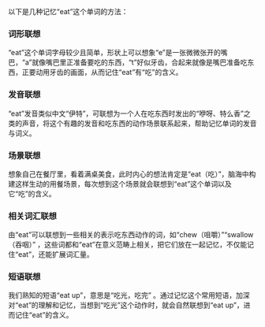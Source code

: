以下是几种记忆“eat”这个单词的方法：

### 词形联想
“eat”这个单词字母较少且简单，形状上可以想象“e”是一张微微张开的嘴巴，“a”就像嘴巴里正准备要吃的东西，“t”好似牙齿，合起来就像是嘴巴准备吃东西，正要动用牙齿的画面，从而记住“eat”有“吃”的含义。

### 发音联想
“eat”发音类似中文“伊特”，可联想为一个人在吃东西时发出的“咿呀、特么香”之类的声音，将这个有趣的发音和吃东西的动作场景联系起来，帮助记忆单词的发音与词义。

### 场景联想
想象自己在餐厅里，看着满桌美食，此时内心的想法肯定是“eat（吃）”，脑海中构建这样生动的用餐场景，每次想到这个场景就会联想到“eat”这个单词以及它“吃”的含义。

### 相关词汇联想
由“eat”可以联想到一些相关的表示吃东西动作的词，如“chew（咀嚼）”“swallow（吞咽）” ，这些词都和“eat”在意义范畴上相关，把它们放在一起记忆，不仅能记住“eat”，还能扩展词汇量。

### 短语联想
我们熟知的短语“eat up”，意思是“吃光，吃完” 。通过记忆这个常用短语，加深对“eat”的理解和记忆，当想到“吃光”这个动作时，就会自然联想到“eat up”，进而记住“eat”的含义。 